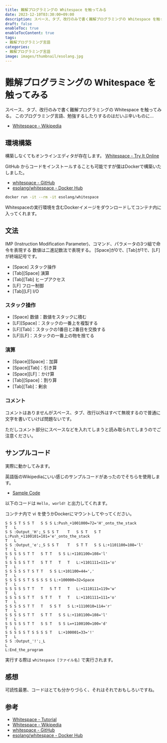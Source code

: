```yaml
---
title: 難解プログラミングの Whitespace を触ってみる
date: 2023-12-10T03:30:00+09:00
description: スペース、タブ、改行のみで書く難解プログラミングの Whitespace を触ってみる
draft: false
enableToc: true
enableTocContent: true
tags: 
- 難解プログラミング言語
categories: 
- 難解プログラミング言語
image: images/thumbnail/esolang.jpg
---
```


# 難解プログラミングの Whitespace を触ってみる

スペース、タブ、改行のみで書く難解プログラミングの Whitespace を触ってみる。
このプログラミング言語、勉強するしたりするのはだいぶ辛いものに…
- <a href="https://ja.wikipedia.org/wiki/Whitespace" target="_blank" rel="nofollow noopener">Whitespace - Wikipedia</a>

## 環境構築

構築しなくてもオンラインエディタが存在します。
<a href="https://tio.run/#whitespace" target="_blank" rel="nofollow noopener">Whitespace - Try It Online</a>

GitHub からコードをインストールすることも可能ですが僕はDockerで構築いたしました。

- <a href="https://github.com/hostilefork/whitespacers" target="_blank" rel="nofollow noopener">whitespace - GitHub</a>
- <a href="https://hub.docker.com/r/esolang/whitespace" target="_blank" rel="nofollow noopener">esolang/whitespace - Docker Hub</a>


```bash
docker run -it --rm -it esolang/whitespace
```

Whitespaceの実行環境を含むDockerイメージをダウンロードしてコンテナ内に入ってくれます。

## 文法
IMP (Instruction Modification Parameter)、コマンド、パラメータの3つ組で命令を表現する
数値は二進記数法で表現する。
[Space]が0で、[Tab]が1で、[LF]が終端記号です。

- [Space] スタック操作
- [Tab][Space] 演算
- [Tab][Tab] ヒープアクセス
- [LF] フロー制御
- [Tab][LF] I/O

### スタック操作
- [Space] 数値：数値をスタックに積む
- [LF][Space]：スタックの一番上を複製する
- [LF][Tab]：スタックの1番目と2番目を交換する
- [LF][LF]：スタックの一番上の物を捨てる

### 演算
- [Space][Space]：加算
- [Space][Tab]：引き算
- [Space][LF]：かけ算
- [Tab][Space]：割り算
- [Tab][Tab]：剰余

### コメント
コメントはありませんがスペース、タブ、改行以外はすべて無視するので普通に文字を書いていけば問題ないです。

ただしコメント部分にスペースなどを入れてしまうと読み取られてしまうのでご注意ください。

## サンプルコード

実際に動かしてみます。

英語版のWikipediaにいい感じのサンプルコードがあったのでそちらを使用します。
- <a href="https://en.wikipedia.org/wiki/Whitespace_(programming_language)#Sample_code" target="_blank" rel="nofollow noopener">Sample Code</a>

以下のコードは `Hello, world!` と出力してくれます。

コンテナ内で vi を使うかDockerにマウントしてやってください。

```ws:hello.ws
S S S T	S S T	S S S L:Push_+1001000=72='H'_onto_the_stack
T	L
S S :Output_'H';_S S S T	T	S S T	S T	L:Push_+1100101=101='e'_onto_the_stack
T	L
S S :Output_'e';_S S S T	T	S T	T	S S L:+1101100=108='l'
T	L
S S S S S T	T	S T	T	S S L:+1101100=108='l'
T	L
S S S S S T	T	S T	T	T	T	L:+1101111=111='o'
T	L
S S S S S T	S T	T	S S L:+101100=44=','
T	L
S S S S S T	S S S S S L:+100000=32=Space
T	L
S S S S S T	T	T	S T	T	T	L:+1110111=119='w'
T	L
S S S S S T	T	S T	T	T	T	L:+1101111=111='o'
T	L
S S S S S T	T	T	S S T	S L:+1110010=114='r'
T	L
S S S S S T	T	S T	T	S S L:+1101100=108='l'
T	L
S S S S S T	T	S S T	S S L=+1100100=100='d'
T	L
S S S S S T	S S S S T	L:+100001=33='!'
T	L
S S :Output_'!';_L
L
L:End_the_program
```

実行する際は `whitespace [ファイル名]` で実行されます。

## 感想
可読性最悪、コードはとても分かりづらく、それはそれでおもしろいですね。

## 参考

- <a href="https://web.archive.org/web/20150618184706/http://compsoc.dur.ac.uk/whitespace/tutorial.php" target="_blank" rel="nofollow noopener">Whitespace - Tutorial</a>
- <a href="https://ja.wikipedia.org/wiki/Whitespace" target="_blank" rel="nofollow noopener">Whitespace - Wikipedia</a>
- <a href="https://github.com/hostilefork/whitespacers" target="_blank" rel="nofollow noopener">whitespace - GitHub</a>
- <a href="https://hub.docker.com/r/esolang/whitespace" target="_blank" rel="nofollow noopener">esolang/whitespace - Docker Hub</a>

<script>
setTimeout( 
  async () => {
    console.log(document.querySelectorAll('.language-ws'))
    document.querySelectorAll('.language-ws').forEach(function(element) {
    var html = element.innerHTML
        .replace(/ /g, '<span class="highlight-space">&nbsp;</span>')
        .replace(/\t/g, '<span class="highlight-tab">&Tab;</span>');
    element.innerHTML = html;
    });
}, 2000);
</script>
<style>
.language-ws::before {
  position: absolute;
  top: 0;
  left: 0;
  z-index: 10;
  padding: 2px 7px;
  width: 100%;
  height: 30px;
  line-height: 1.9;
  font-size: 13.8px;
  font-family: montserrat,sans-serif;
  font-weight: 700;
  display: inline-block;
  content: "Whitespace";
}
.highlight-space {
  background-color: yellow;
}
.highlight-tab {
  background-color: lightblue;
}
</style>